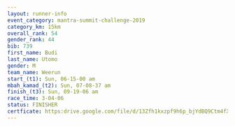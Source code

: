 ```yaml
---
layout: runner-info 
event_category: mantra-summit-challenge-2019 
category_km: 15km 
overall_rank: 54
gender_rank: 44
bib: 739
first_name: Budi
last_name: Utomo
gender: M
team_name: Weerun
start_(t1): Sun, 06-15-00 am
mbah_kamad_(t2): Sun, 07-08-37 am
finish_(t3): Sun, 09-19-06 am
race_time: 3-04-06
status: FINISHER
certficate: https:drive.google.com/file/d/13Zfh1kxzpf9h6p_bjYdBQ9Ctm4fXnQo3/view?usp=sharing
---
```

